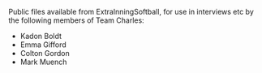 Public files available from ExtraInningSoftball, for use in interviews etc by the following members of Team Charles:
- Kadon Boldt
- Emma Gifford
- Colton Gordon
- Mark Muench
